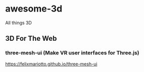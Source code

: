 # awesome-3d
All things 3D

## 3D For The Web

### three-mesh-ui (Make VR user interfaces for Three.js)

https://felixmariotto.github.io/three-mesh-ui
